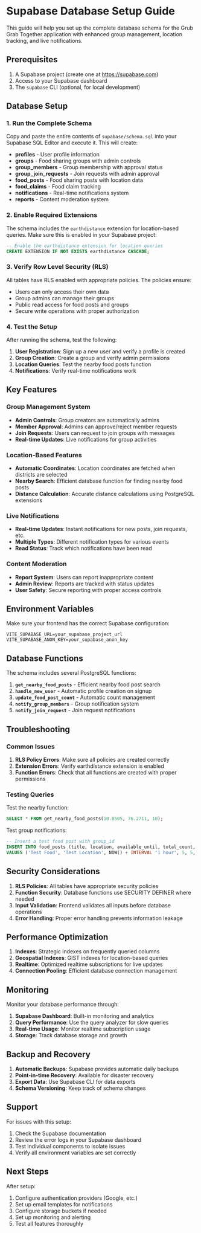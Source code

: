 # Supabase Database Setup Guide

This guide will help you set up the complete database schema for the Grub Grab Together application with enhanced group management, location tracking, and live notifications.

## Prerequisites

1. A Supabase project (create one at https://supabase.com)
2. Access to your Supabase dashboard
3. The `supabase` CLI (optional, for local development)

## Database Setup

### 1. Run the Complete Schema

Copy and paste the entire contents of `supabase/schema.sql` into your Supabase SQL Editor and execute it. This will create:

- **profiles** - User profile information
- **groups** - Food sharing groups with admin controls
- **group_members** - Group membership with approval status
- **group_join_requests** - Join requests with admin approval
- **food_posts** - Food sharing posts with location data
- **food_claims** - Food claim tracking
- **notifications** - Real-time notifications system
- **reports** - Content moderation system

### 2. Enable Required Extensions

The schema includes the `earthdistance` extension for location-based queries. Make sure this is enabled in your Supabase project:

```sql
-- Enable the earthdistance extension for location queries
CREATE EXTENSION IF NOT EXISTS earthdistance CASCADE;
```

### 3. Verify Row Level Security (RLS)

All tables have RLS enabled with appropriate policies. The policies ensure:

- Users can only access their own data
- Group admins can manage their groups
- Public read access for food posts and groups
- Secure write operations with proper authorization

### 4. Test the Setup

After running the schema, test the following:

1. **User Registration**: Sign up a new user and verify a profile is created
2. **Group Creation**: Create a group and verify admin permissions
3. **Location Queries**: Test the nearby food posts function
4. **Notifications**: Verify real-time notifications work

## Key Features

### Group Management System

- **Admin Controls**: Group creators are automatically admins
- **Member Approval**: Admins can approve/reject member requests
- **Join Requests**: Users can request to join groups with messages
- **Real-time Updates**: Live notifications for group activities

### Location-Based Features

- **Automatic Coordinates**: Location coordinates are fetched when districts are selected
- **Nearby Search**: Efficient database function for finding nearby food posts
- **Distance Calculation**: Accurate distance calculations using PostgreSQL extensions

### Live Notifications

- **Real-time Updates**: Instant notifications for new posts, join requests, etc.
- **Multiple Types**: Different notification types for various events
- **Read Status**: Track which notifications have been read

### Content Moderation

- **Report System**: Users can report inappropriate content
- **Admin Review**: Reports are tracked with status updates
- **User Safety**: Secure reporting with proper access controls

## Environment Variables

Make sure your frontend has the correct Supabase configuration:

```env
VITE_SUPABASE_URL=your_supabase_project_url
VITE_SUPABASE_ANON_KEY=your_supabase_anon_key
```

## Database Functions

The schema includes several PostgreSQL functions:

1. **`get_nearby_food_posts`** - Efficient nearby food post search
2. **`handle_new_user`** - Automatic profile creation on signup
3. **`update_food_post_count`** - Automatic count management
4. **`notify_group_members`** - Group notification system
5. **`notify_join_request`** - Join request notifications

## Troubleshooting

### Common Issues

1. **RLS Policy Errors**: Make sure all policies are created correctly
2. **Extension Errors**: Verify earthdistance extension is enabled
3. **Function Errors**: Check that all functions are created with proper permissions

### Testing Queries

Test the nearby function:

```sql
SELECT * FROM get_nearby_food_posts(10.8505, 76.2711, 10);
```

Test group notifications:

```sql
-- Insert a test food post with group_id
INSERT INTO food_posts (title, location, available_until, total_count, current_count, posted_by, group_id)
VALUES ('Test Food', 'Test Location', NOW() + INTERVAL '1 hour', 5, 5, 'user-uuid', 'group-uuid');
```

## Security Considerations

1. **RLS Policies**: All tables have appropriate security policies
2. **Function Security**: Database functions use SECURITY DEFINER where needed
3. **Input Validation**: Frontend validates all inputs before database operations
4. **Error Handling**: Proper error handling prevents information leakage

## Performance Optimization

1. **Indexes**: Strategic indexes on frequently queried columns
2. **Geospatial Indexes**: GIST indexes for location-based queries
3. **Realtime**: Optimized realtime subscriptions for live updates
4. **Connection Pooling**: Efficient database connection management

## Monitoring

Monitor your database performance through:

1. **Supabase Dashboard**: Built-in monitoring and analytics
2. **Query Performance**: Use the query analyzer for slow queries
3. **Real-time Usage**: Monitor realtime subscription usage
4. **Storage**: Track database storage and growth

## Backup and Recovery

1. **Automatic Backups**: Supabase provides automatic daily backups
2. **Point-in-time Recovery**: Available for disaster recovery
3. **Export Data**: Use Supabase CLI for data exports
4. **Schema Versioning**: Keep track of schema changes

## Support

For issues with this setup:

1. Check the Supabase documentation
2. Review the error logs in your Supabase dashboard
3. Test individual components to isolate issues
4. Verify all environment variables are set correctly

## Next Steps

After setup:

1. Configure authentication providers (Google, etc.)
2. Set up email templates for notifications
3. Configure storage buckets if needed
4. Set up monitoring and alerting
5. Test all features thoroughly 